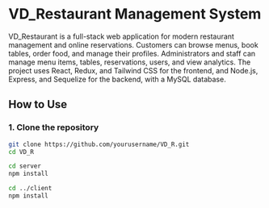 # VD_Restaurant Management System

VD_Restaurant is a full-stack web application for modern restaurant management and online reservations. Customers can browse menus, book tables, order food, and manage their profiles. Administrators and staff can manage menu items, tables, reservations, users, and view analytics. The project uses React, Redux, and Tailwind CSS for the frontend, and Node.js, Express, and Sequelize for the backend, with a MySQL database.

## How to Use

### 1. Clone the repository
```bash
git clone https://github.com/yourusername/VD_R.git
cd VD_R

cd server
npm install

cd ../client
npm install